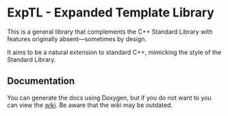 # ExpTL - Expanded Template Library

This is a general library that complements the C++ Standard Library with features originally absent—sometimes by design.

It aims to be a natural extension to standard C++, mimicking the style of the Standard Library.

## Documentation

You can generate the docs using Doxygen, but if you do not want to you can view the [wiki](https://github.com/luizffgv/exptl/wiki). Be aware that the wiki may be outdated.

